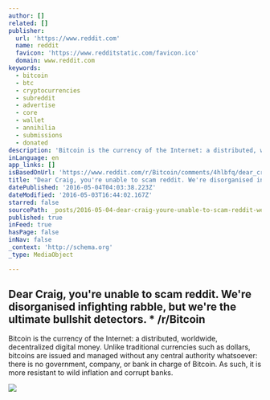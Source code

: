```yaml
---
author: []
related: []
publisher:
  url: 'https://www.reddit.com'
  name: reddit
  favicon: 'https://www.redditstatic.com/favicon.ico'
  domain: www.reddit.com
keywords:
  - bitcoin
  - btc
  - cryptocurrencies
  - subreddit
  - advertise
  - core
  - wallet
  - annihilia
  - submissions
  - donated
description: 'Bitcoin is the currency of the Internet: a distributed, worldwide, decentralized digital money. Unlike traditional currencies such as dollars, bitcoins are issued and managed without any central authority whatsoever: there is no government, company, or bank in charge of Bitcoin. As such, it is more resistant to wild inflation and corrupt banks.'
inLanguage: en
app_links: []
isBasedOnUrl: 'https://www.reddit.com/r/Bitcoin/comments/4hlbfq/dear_craig_youre_unable_to_scam_reddit_were/'
title: "Dear Craig, you're unable to scam reddit. We're disorganised infighting rabble, but we're the ultimate bullshit detectors. * /r/Bitcoin"
datePublished: '2016-05-04T04:03:38.223Z'
dateModified: '2016-05-03T16:44:02.167Z'
starred: false
sourcePath: _posts/2016-05-04-dear-craig-youre-unable-to-scam-reddit-were-disorganised.md
published: true
inFeed: true
hasPage: false
inNav: false
_context: 'http://schema.org'
_type: MediaObject

---
```

<article style=""><h1>Dear Craig, you're unable to scam reddit. We're disorganised infighting rabble, but we're the ultimate bullshit detectors. * /r/Bitcoin</h1><p>Bitcoin is the currency of the Internet: a distributed, worldwide, decentralized digital money. Unlike traditional currencies such as dollars, bitcoins are issued and managed without any central authority whatsoever: there is no government, company, or bank in charge of Bitcoin. As such, it is more resistant to wild inflation and corrupt banks.</p><img src="https://www.redditstatic.com/icon.png" /></article>